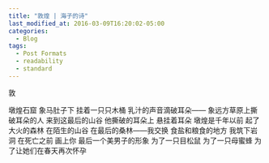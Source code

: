 ```yaml
---
title: "敦煌 | 海子的诗"
last_modified_at: 2016-03-09T16:20:02-05:00
categories:
  - Blog
tags:
  - Post Formats
  - readability
  - standard
---
```


敦 

墩煌石窟
象马肚子下
挂着一只只木桶
乳汁的声音滴破耳朵——
象远方草原上撕破耳朵的人
来到这最后的山谷
他撕破的耳朵上
悬挂着耳朵
墩煌是千年以前
起了大火的森林
在陌生的山谷
在最后的桑林——我交换
食盐和粮食的地方
我筑下岩洞 在死亡之前 画上你
最后一个美男子的形象
为了一只目松鼠
为了一只母蜜蜂
为了让她们在春天再次怀孕